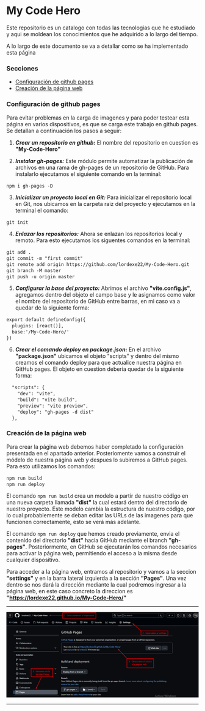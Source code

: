 # My Code Hero
Este repositorio es un catalogo con todas las tecnologias que he estudiado y aqui se moldean los conocimientos que he adquirido a lo largo del tiempo.

A lo largo de este documento se va a detallar como se ha implementado esta página

### Secciones
* <a href="#t1">Configuración de github pages</a>
* <a href="#t2">Creación de la página web</a>

<div id="t1"></div>

### **Configuración de github pages**
Para evitar problemas en la carga de imagenes y para poder testear esta página en varios dispositivos, es que se carga este trabajo en github pages. Se detallan a continuación los pasos a seguir:

1. ***Crear un repositorio en github:*** El nombre del repositorio en cuestion es **"My-Code-Hero"**

2. ***Instalar gh-pages:*** Este módulo permite automatizar la publicación de archivos en una rama de gh-pages de un repositorio de GitHub. Para instalarlo ejecutamos el siguiente comando en la terminal: 
```
npm i gh-pages -D
```

 3. ***Inicializar un proyecto local en Git:*** Para inicializar el repositorio local en Git, nos ubicamos en la carpeta raiz del proyecto y ejecutamos en la terminal el comando:
 ```
 git init
 ```

 4. ***Enlazar los repositorios:*** Ahora se enlazan los repositorios local y remoto. Para esto ejecutamos los siguentes comandos en la terminal:
 ```git
git add .
git commit -m "first commit"
git remote add origin https://github.com/lordexe22/My-Code-Hero.git
git branch -M master
git push -u origin master
 ```

5. ***Configurar la base del proyecto:*** Abrimos el archivo **"vite.config.js"**, agregamos dentro del objeto el campo base y le asignamos como valor el nombre del repositorio de GitHub entre barras, en mi caso va a quedar de la siguiente forma:
```
export default defineConfig({
  plugins: [react()],
  base:'/My-Code-Hero/'
})
```

6. ***Crear el comando deploy en package.json:*** En el archivo **"package.json"** ubicamos el objeto "scripts" y dentro del mismo creamos el comando deploy para que actualice nuestra página en GitHub pages. El objeto en cuestion deberia quedar de la siguiente forma:
```
  "scripts": {
    "dev": "vite",
    "build": "vite build",
    "preview": "vite preview",
    "deploy": "gh-pages -d dist"
  },
  ```

<div id="t2"></div>

### Creación de la página web
Para crear la página web debemos haber completado la configuración presentada en el apartado anterior. Posteriomente vamos a construir el módelo de nuestra página web y despues lo subiremos a GitHub pages. Para esto utilizamos los comandos:
```
npm run build
npm run deploy 
```
El comando `npm run build` crea un modelo a partir de nuestro código en una nueva carpeta llamada **"dist"** la cual estará dentro del directorio de nuestro proyecto. Este modelo cambia la estructura de nuestro código, por lo cual probablemente se deban editar las URLs de las imagenes para que funcionen correctamente, esto se verá más adelante.

El comando `npm run deploy` que hemos creado previamente, envia el contenido del directorio **"dist"** hacia GitHub mediante el branch **"gh-pages"**. Posteriormente, en GitHub se ejecutarán los comandos necesarios para activar la página web, permitiendo el acceso a la misma desde cualquier dispositivo.

Para acceder a la página web, entramos al repositorio y vamos a la seccion **"settings"** y en la barra lateral izquierda a la sección **"Pages"**. Una vez dentro se nos dará la dirección mediante la cual podremos ingresar a la página web, en este caso concreto la direccion es **"https://lordexe22.github.io/My-Code-Hero/"**

___

![readme-img1.png](./public/readme-img1.png)
___
